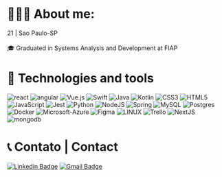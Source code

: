 
# 👨🏻‍💻 About me:
21 | Sao Paulo-SP <br><br>
🎓 Graduated in Systems Analysis and Development at FIAP <br>

# 📖 Technologies and tools
 ![react](https://img.shields.io/badge/react-%231572B6.svg?style=for-the-badge&logo=react&logoColor=white) ![angular](https://img.shields.io/badge/angular-%23DD1100.svg?style=for-the-badge&logo=angular&logoColor=white) ![Vue.js](https://img.shields.io/badge/vuejs-%2335495e.svg?style=for-the-badge&logo=vuedotjs&logoColor=%234FC08D) ![Swift](https://img.shields.io/badge/swift-%231572B6.svg?style=for-the-badge&logo=swift&logoColor=white) ![Java](https://img.shields.io/badge/java-%23ED8B00.svg?style=for-the-badge&logo=openjdk&logoColor=white) ![Kotlin](https://img.shields.io/badge/Kotlin-0095D5?&style=for-the-badge&logo=kotlin&logoColor=white) ![CSS3](https://img.shields.io/badge/css3-%231572B6.svg?style=for-the-badge&logo=css3&logoColor=white) ![HTML5](https://img.shields.io/badge/html5-%23E34F26.svg?style=for-the-badge&logo=html5&logoColor=white)<br> ![JavaScript](https://img.shields.io/badge/javascript-%23323330.svg?style=for-the-badge&logo=javascript&logoColor=%23F7DF1E) ![Jest](https://img.shields.io/badge/jest-%23ED8B00.svg?style=for-the-badge&logo=jest&logoColor=white) ![Python](https://img.shields.io/badge/python-3670A0?style=for-the-badge&logo=python&logoColor=ffdd54)  ![NodeJS](https://img.shields.io/badge/node.js-6DA55F?style=for-the-badge&logo=node.js&logoColor=white) ![Spring](https://img.shields.io/badge/spring-%236DB33F.svg?style=for-the-badge&logo=spring&logoColor=white) ![MySQL](https://img.shields.io/badge/mysql-%2300f.svg?style=for-the-badge&logo=mysql&logoColor=white) ![Postgres](https://img.shields.io/badge/postgres-%23316192.svg?style=for-the-badge&logo=postgresql&logoColor=white)<br>  ![Docker](https://img.shields.io/badge/Docker-2CA5E0?style=for-the-badge&logo=docker&logoColor=white) ![Microsoft-Azure](https://img.shields.io/badge/microsoft_azure-%231572B6.svg?style=for-the-badge&logo=microsoftazure&logoColor=white) ![Figma](https://img.shields.io/badge/figma-%23F24E1E.svg?style=for-the-badge&logo=figma&logoColor=white) ![LINUX](https://img.shields.io/badge/Linux-FCC624?style=for-the-badge&logo=linux&logoColor=black) ![Trello](https://img.shields.io/badge/Trello-%23026AA7.svg?style=for-the-badge&logo=Trello&logoColor=white) ![NextJS](https://img.shields.io/badge/NextJS-%23000000.svg?style=for-the-badge&logo=nextdotjs&logoColor=white) ![mongodb](https://img.shields.io/badge/MongoDB-%2347A248.svg?style=for-the-badge&logo=mongodb&logoColor=white)

# 📞 Contato | Contact

[![Linkedin Badge](https://img.shields.io/badge/-Jvmntr-blue?style=flat-square&logo=Linkedin&logoColor=white&link=https://www.linkedin.com/in/jvmntr_/)](https://www.linkedin.com/in/jvmntr/)
[![Gmail Badge](https://img.shields.io/badge/-jvmntr.email.com@gmail.com-c14438?style=flat-square&logo=Gmail&logoColor=white&link=mailto:jvmntr.email.com@gmail.com)](mailto:jvmntr.email.com@gmail.com)


<!--
**Jvmntr/Jvmntr** is a ✨ _special_ ✨ repository because its `README.md` (this file) appears on your GitHub profile.

Here are some ideas to get you started:

- 🔭 I’m currently working on ...
- 🌱 I’m currently learning ...
- 👯 I’m looking to collaborate on ...
- 🤔 I’m looking for help with ...
- 💬 Ask me about ...
- 📫 How to reach me: ...
- 😄 Pronouns: ...
- ⚡ Fun fact: ...
-->
